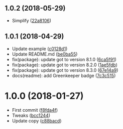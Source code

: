 <a name="1.0.2"></a>
## 1.0.2 (2018-05-29)

* Simplify ([22a8106](https://github.com/Kikobeats/url-code-status/commit/22a8106))



<a name="1.0.1"></a>
## 1.0.1 (2018-04-29)

* Update example ([c0128d1](https://github.com/Kikobeats/url-code-status/commit/c0128d1))
* Update README.md ([be0ba55](https://github.com/Kikobeats/url-code-status/commit/be0ba55))
* fix(package): update got to version 8.1.0 ([6ca5f91](https://github.com/Kikobeats/url-code-status/commit/6ca5f91))
* fix(package): update got to version 8.2.0 ([1ae5fdb](https://github.com/Kikobeats/url-code-status/commit/1ae5fdb))
* fix(package): update got to version 8.3.0 ([67e14a9](https://github.com/Kikobeats/url-code-status/commit/67e14a9))
* docs(readme): add Greenkeeper badge ([7c3c515](https://github.com/Kikobeats/url-code-status/commit/7c3c515))



<a name="1.0.0"></a>
# 1.0.0 (2018-01-27)

* First commit ([f8fda4f](https://github.com/Kikobeats/url-code-status/commit/f8fda4f))
* Tweaks ([bcc1244](https://github.com/Kikobeats/url-code-status/commit/bcc1244))
* Update copy ([c88bacd](https://github.com/Kikobeats/url-code-status/commit/c88bacd))



